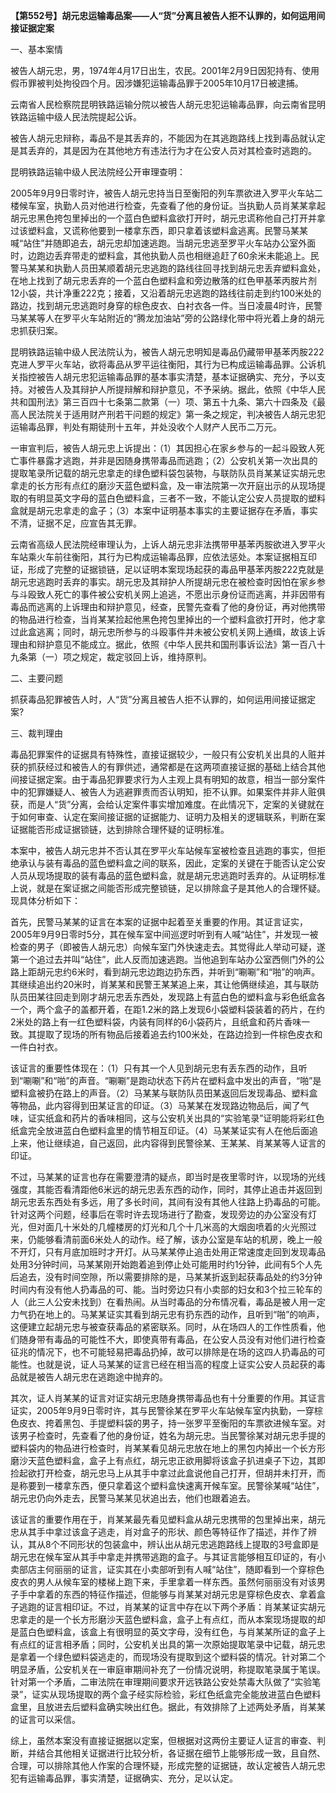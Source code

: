**【第552号】胡元忠运输毒品案——人“货”分离且被告人拒不认罪的，如何运用间接证据定案**

一、基本案情

被告人胡元忠，男，1974年4月17日出生，农民。2001年2月9日因犯持有、使用假币罪被判处拘役四个月。因涉嫌犯运输毒品罪于2005年10月17日被逮捕。

云南省人民检察院昆明铁路运输分院以被告人胡元忠犯运输毒品罪，向云南省昆明铁路运输中级人民法院提起公诉。

被告人胡元忠辩称，毒品不是其丢弃的，不能因为在其逃跑路线上找到毒品就认定是其丢弃的，其是因为在其他地方有违法行为才在公安人员对其检查时逃跑的。

昆明铁路运输中级人民法院经公开审理查明：

2005年9月9日零时许，被告人胡元忠持当日至衡阳的列车票欲进入罗平火车站二楼候车室，执勤人员对他进行检查，先查看了他的身份证。当执勤人员肖某某拿起胡元忠黑色挎包里掉出的一个蓝白色塑料盒欲打开时，胡元忠谎称他自己打开并拿过该塑料盒，又谎称他要到一楼拿东西，即只拿着该塑料盒逃离。民警马某某喊“站住”并随即追去，胡元忠却加速逃跑。当胡元忠逃至罗平火车站办公室外面时，边跑边丢弃带走的塑料盒，其他执勤人员也相继追赶了60余米未能追上。民警马某某和执勤人员田某顺着胡元忠逃跑的路线往回寻找到胡元忠丢弃塑料盒处，在地上找到了胡元忠丢弃的一个蓝白色塑料盒和旁边散落的红色甲基苯丙胺片剂12小袋，共计净重222克；接着，又沿着胡元忠逃跑的路线往前走到约100米处的路边，找到胡元忠逃跑时身穿的棕色皮衣、白衬衣各一件。当日凌晨4时许，民警马某某等人在罗平火车站附近的“腾龙加油站”旁的公路绿化带中将光着上身的胡元忠抓获归案。

昆明铁路运输中级人民法院认为，被告人胡元忠明知是毒品仍藏带甲基苯丙胺222克进人罗平火车站，欲将毒品从罗平运往衡阳，其行为已构成运输毒品罪。公诉机关指控被告人胡元忠犯运输毒品罪的基本事实清楚，基本证据确实、充分，予以支持。对被告人及其辩护人所提辩解和辩护意见，不予采纳。据此，依照《中华人民共和国刑法》第三百四十七条第二款第（一）项、第五十九条、第六十四条及《最高人民法院关于适用财产刑若干问题的规定》第一条之规定，判决被告人胡元忠犯运输毒品罪，判处有期徒刑十五年，并处没收个人财产人民币二万元。

一审宣判后，被告人胡元忠上诉提出：（1）其因担心在家乡参与的一起斗殴致人死亡事件暴露才逃跑，并非是因随身携带毒品而逃跑；（2）公安机关第一次出具的提取笔录所记载的胡元忠拿走的绿色塑料袋包装物，与联防队员肖某某证实胡元忠拿走的长方形有点红的磨沙天蓝色塑料盒，及一审法院第一次开庭出示的从现场提取的有明显英文字母的蓝白色塑料盒，三者不一致，不能认定公安人员提取的塑料盒就是胡元忠拿走的盒子；（3）本案中证明基本事实的主要证据存在矛盾，事实不清，证据不足，应宣告其无罪。

云南省高级人民法院经审理认为，上诉人胡元忠非法携带甲基苯丙胺欲进入罗平火车站乘火车前往衡阳，其行为已构成运输毒品罪，应依法惩处。本案证据相互印证，形成了完整的证据锁链，足以证明本案现场起获的毒品甲基苯丙胺222克就是胡元忠逃跑时丢弃的事实。胡元忠及其辩护人所提胡元忠在被检查时因怕在家乡参与斗殴致人死亡的事件被公安机关网上追逃，不愿出示身份证而逃离，并非因带有毒品而逃离的上诉理由和辩护意见，经查，民警先查看了他的身份证，再对他携带的物品进行检查，当肖某某捡起他黑色挎包里掉出的一个塑料盒欲打开时，他才拿过此盒逃离；同时，胡元忠所参与的斗殴事件并未被公安机关网上通缉，故该上诉理由和辩护意见不能成立。据此，依照《中华人民共和国刑事诉讼法》第一百八十九条第（一）项之规定，裁定驳回上诉，维持原判。

二、主要问题

抓获毒品犯罪被告人时，人“货”分离且被告人拒不认罪的，如何运用间接证据定案?

三、裁判理由

毒品犯罪案件的证据具有特殊性，直接证据较少，一般只有公安机关出具的人赃并获的抓获经过和被告人的有罪供述，通常都是在这两项直接证据的基础上结合其他间接证据定案。由于毒品犯罪要求行为人主观上具有明知的故意，相当一部分案件中的犯罪嫌疑人、被告人为逃避罪责而否认明知，拒不认罪。如果案件并非人赃俱获，而是人“货”分离，会给认定案件事实增加难度。在此情况下，定案的关键就在于如何审查、认定在案间接证据的证据能力、证明力及相关的逻辑联系，判断在案证据能否形成证据锁链，达到排除合理怀疑的证明标准。

本案中，被告人胡元忠并不否认其在罗平火车站候车室被检查且逃跑的事实，但拒绝承认与装有毒品的蓝色塑料盒之间的联系，因此，定案的关键在于能否认定公安人员从现场提取的装有毒品的蓝色塑料盒，就是胡元忠逃跑时丢弃的。从证明标准上说，就是在案证据之间能否形成完整锁链，足以排除盒子是其他人的合理怀疑。现具体分析如下：

首先，民警马某某的证言在本案的证据中起着至关重要的作用。其证言证实，2005年9月9日零时5分，其在候车室中间巡逻时听到有人喊“站住”，并发现一被检查的男子（即被告人胡元忠）向候车室门外快速走去。其觉得此人举动可疑，遂第一个追过去并叫“站住”，此人反而加速逃跑。当他追到车站办公室西侧门外的公路上距胡元忠约6米时，看到胡元忠边跑边扔东西，并听到“唰唰”和“啪”的响声。其继续追出约20米时，肖某某和民警王某某追上来，其让他俩继续追，其与联防队员田某往回走到刚才胡元忠丢东西处，发现路上有蓝白色的塑料盒与彩色纸盒各一个，两个盒子的盖都开着，在距1.2米的路上发现6小袋塑料袋装着的药片，在约2米处的路上有一红色塑料袋，内装有同样的6小袋药片，且纸盒和药片香味一致。其提取了现场的所有物品后接着追去约100米处，在路边捡到一件棕色皮衣和一件白衬衣。

该证言的重要性体现在：（1）只有其一个人见到胡元忠有丢东西的动作，且听到“唰唰”和“啪”的声音。“唰唰”是跑动状态下药片在塑料盒中发出的声音，“啪”是塑料盒被扔在路上的声音。（2）马某某与联防队员田某返回后发现毒品、塑料盒等物品，此内容得到田某证言的印证。（3）马某某在发现路边物品后，闻了气味，证实纸盒和药片的香味相同，这与公安机关出具的“实验笔录”证明能将彩红色纸盒完全放进蓝白色塑料盒里的情节相互印证。（4）马某某证实有人在他后面追上来，他让继续追，自己返回，此内容得到民警徐某、王某某、肖某某等人证言的印证。

不过，马某某的证言也存在需要澄清的疑点，即当时是夜里零时许，以现场的光线强度，其能否看清距他6米远的胡元忠丢东西的动作，同时，其停止追击并返回到胡元忠丢东西处有多远，用了多长时间，其间有没有其他人往路上扔毒品的可能。针对这两个问题，经事后在零时许去现场进行了勘查，发现旁边的办公室没有灯光，但对面几十米处的几幢楼房的灯光和几个十几米高的大烟囱喷着的火光照过来，仍能够看清前面6米处人的动作。经了解，该办公室是车站的机房，晚上一般不开灯，只有月底加班时才开灯。从马某某停止追击处用正常速度走回到发现毒品处用3分钟时间，马某某刚开始跑着追到停止处可能用时约1分钟，此间有5个人先后追去，没有时间空隙，所以需要排除的是，马某某折返到起获毒品处的约3分钟时间内有没有他人扔毒品的可、能。当时旁边只有小卖部的妇女和3个拉三轮车的人（此三人公安未找到）在看热闹。从当时毒品的分布情况看，毒品是被人用一定力气扔在地上的。马某某证实其看到胡元忠有扔东西的动作，且听到“啪”的响声，这便建立起胡元忠与被查获毒品的紧密联系。同时，从在场四人的工作性质看，他们随身带有毒品的可能性不大，即使真带有毒品，在公安人员没有对他们进行检查征兆的情况下，也不可能轻易把毒品扔掉，故可以排除是在场的这四人扔毒品的可能性。也就是说，证人马某某的证言已经在相当高的程度上证实公安人员起获的毒品就是被告人胡元忠在逃跑途中抛弃的。

其次，证人肖某某的证言对证实胡元忠随身携带毒品也有十分重要的作用。其证言证实，2005年9月9日零时许，其与民警徐某在罗平火车站候车室内执勤，一穿棕色皮衣、挎着黑包、手提塑料袋的男子，持一张罗平至衡阳的车票欲进候车室。对该男子检查时，先查看了他的身份证，姓名为胡元忠。当民警徐某对胡元忠手提的塑料袋内的物品进行检查时，肖某某看见胡元忠放在地上的黑包内掉出一个长方形磨沙天蓝色塑料盒，盒子上有点红，胡元忠正欲用脚将该盒子扒进桌子下边，其即捡起欲打开检查，胡元忠马上从其手中拿过此盒说他自己打开，但胡并未打开，而是称要到一楼拿东西，便只拿着这个塑料盒快速离开候车室。民警徐某喊“站住”，胡元忠仍向外走去，民警马某某见状追出去，他们也跟着追去。

该证言的重要作用在于，肖某某最先看见塑料盒从胡元忠携带的包里掉出来，胡元忠从其手中拿过该盒子逃走，肖对盒子的形状、颜色等特征作了描述，并作了辨认，其从8个不同形状的包装盒中，辨认出从胡元忠逃跑路线上提取的3号盒即是胡元忠在候车室从其手中拿走并携带逃跑的盒子。与其证言能够相互印证的，有小卖部店主何丽丽的证言，证实其在小卖部听到有人喊“站住”，随即看到一个穿棕色皮衣的男人从候车室的楼梯上跑下来，手里拿着一样东西。虽然何丽丽没有对该男子手中拿着的东西的特征作描述，但能够与肖某某对胡元忠是穿棕色皮衣、拿着盒子逃跑的证言相印证。不过，肖某某的证言中存在以下两个矛盾：肖某某证实胡元忠拿走的是一个长方形磨沙天蓝色塑料盒，盒子上有点红，而从本案现场提取的却是蓝白色塑料盒，该盒上有很明显的英文字母，没有红色，与肖某某所证的盒子上有点红的证言相矛盾；同时，公安机关出具的第一次原始提取笔录中记载，胡元忠是拿着一个绿色塑料袋逃走的，而现场没有提取到这个塑料袋的情况。针对第二个明显矛盾，公安机关在一审庭审期间补充了一份情况说明，称提取笔录属于笔误。针对第一个矛盾，二审法院在审理期间要求开远铁路公安处禁毒大队做了“实验笔录”，证实从现场提取的两个盒子经实际检验，彩红色纸盒完全能放进蓝白色塑料盒里，且放进去后塑料盒确实映出红色。据此，有效排除了上述两处矛盾，肖某某的证言可以采信。

综上，虽然本案没有直接证据据以定案，但根据对这两份主要证人证言的审查、判断，并结合其他相关证据进行比较分析，各证据在细节上能够形成一致，且自然、合理，可以排除其他人作案的合理怀疑，形成完整的证据链，故认定被告人胡元忠犯有运输毒品罪，事实清楚，证据确实、充分，足以认定。